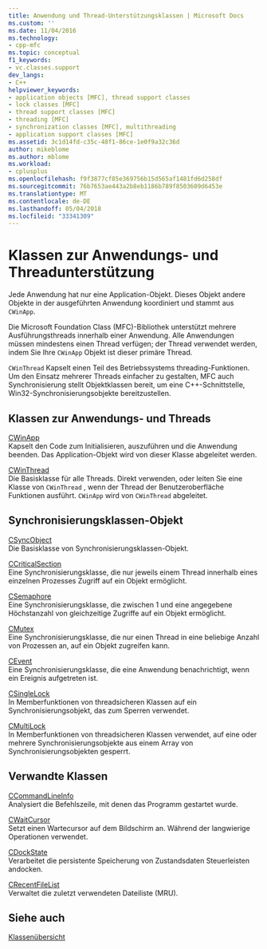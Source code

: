 ```yaml
---
title: Anwendung und Thread-Unterstützungsklassen | Microsoft Docs
ms.custom: ''
ms.date: 11/04/2016
ms.technology:
- cpp-mfc
ms.topic: conceptual
f1_keywords:
- vc.classes.support
dev_langs:
- C++
helpviewer_keywords:
- application objects [MFC], thread support classes
- lock classes [MFC]
- thread support classes [MFC]
- threading [MFC]
- synchronization classes [MFC], multithreading
- application support classes [MFC]
ms.assetid: 3c1d14fd-c35c-48f1-86ce-1e0f9a32c36d
author: mikeblome
ms.author: mblome
ms.workload:
- cplusplus
ms.openlocfilehash: f9f3877cf85e369756b15d565af1481fd6d258df
ms.sourcegitcommit: 76b7653ae443a2b8eb1186b789f8503609d6453e
ms.translationtype: MT
ms.contentlocale: de-DE
ms.lasthandoff: 05/04/2018
ms.locfileid: "33341309"
---
```

# <a name="application-and-thread-support-classes"></a>Klassen zur Anwendungs- und Threadunterstützung
Jede Anwendung hat nur eine Application-Objekt. Dieses Objekt andere Objekte in der ausgeführten Anwendung koordiniert und stammt aus `CWinApp`.  
  
 Die Microsoft Foundation Class (MFC)-Bibliothek unterstützt mehrere Ausführungsthreads innerhalb einer Anwendung. Alle Anwendungen müssen mindestens einen Thread verfügen; der Thread verwendet werden, indem Sie Ihre `CWinApp` Objekt ist dieser primäre Thread.  
  
 `CWinThread` Kapselt einen Teil des Betriebssystems threading-Funktionen. Um den Einsatz mehrerer Threads einfacher zu gestalten, MFC auch Synchronisierung stellt Objektklassen bereit, um eine C++-Schnittstelle, Win32-Synchronisierungsobjekte bereitzustellen.  
  
## <a name="application-and-thread-classes"></a>Klassen zur Anwendungs- und Threads  
 [CWinApp](../mfc/reference/cwinapp-class.md)  
 Kapselt den Code zum Initialisieren, auszuführen und die Anwendung beenden. Das Application-Objekt wird von dieser Klasse abgeleitet werden.  
  
 [CWinThread](../mfc/reference/cwinthread-class.md)  
 Die Basisklasse für alle Threads. Direkt verwenden, oder leiten Sie eine Klasse von `CWinThread` , wenn der Thread der Benutzeroberfläche Funktionen ausführt. `CWinApp` wird von `CWinThread` abgeleitet.  
  
## <a name="synchronization-object-classes"></a>Synchronisierungsklassen-Objekt  
 [CSyncObject](../mfc/reference/csyncobject-class.md)  
 Die Basisklasse von Synchronisierungsklassen-Objekt.  
  
 [CCriticalSection](../mfc/reference/ccriticalsection-class.md)  
 Eine Synchronisierungsklasse, die nur jeweils einem Thread innerhalb eines einzelnen Prozesses Zugriff auf ein Objekt ermöglicht.  
  
 [CSemaphore](../mfc/reference/csemaphore-class.md)  
 Eine Synchronisierungsklasse, die zwischen 1 und eine angegebene Höchstanzahl von gleichzeitige Zugriffe auf ein Objekt ermöglicht.  
  
 [CMutex](../mfc/reference/cmutex-class.md)  
 Eine Synchronisierungsklasse, die nur einen Thread in eine beliebige Anzahl von Prozessen an, auf ein Objekt zugreifen kann.  
  
 [CEvent](../mfc/reference/cevent-class.md)  
 Eine Synchronisierungsklasse, die eine Anwendung benachrichtigt, wenn ein Ereignis aufgetreten ist.  
  
 [CSingleLock](../mfc/reference/csinglelock-class.md)  
 In Memberfunktionen von threadsicheren Klassen auf ein Synchronisierungsobjekt, das zum Sperren verwendet.  
  
 [CMultiLock](../mfc/reference/cmultilock-class.md)  
 In Memberfunktionen von threadsicheren Klassen verwendet, auf eine oder mehrere Synchronisierungsobjekte aus einem Array von Synchronisierungsobjekten gesperrt.  
  
## <a name="related-classes"></a>Verwandte Klassen  
 [CCommandLineInfo](../mfc/reference/ccommandlineinfo-class.md)  
 Analysiert die Befehlszeile, mit denen das Programm gestartet wurde.  
  
 [CWaitCursor](../mfc/reference/cwaitcursor-class.md)  
 Setzt einen Wartecursor auf dem Bildschirm an. Während der langwierige Operationen verwendet.  
  
 [CDockState](../mfc/reference/cdockstate-class.md)  
 Verarbeitet die persistente Speicherung von Zustandsdaten Steuerleisten andocken.  
  
 [CRecentFileList](../mfc/reference/crecentfilelist-class.md)  
 Verwaltet die zuletzt verwendeten Dateiliste (MRU).  
  
## <a name="see-also"></a>Siehe auch  
 [Klassenübersicht](../mfc/class-library-overview.md)

